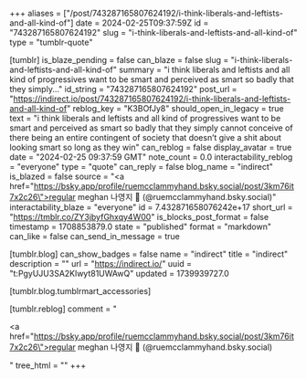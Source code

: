 +++
aliases = ["/post/743287165807624192/i-think-liberals-and-leftists-and-all-kind-of"]
date = 2024-02-25T09:37:59Z
id = "743287165807624192"
slug = "i-think-liberals-and-leftists-and-all-kind-of"
type = "tumblr-quote"

[tumblr]
is_blaze_pending = false
can_blaze = false
slug = "i-think-liberals-and-leftists-and-all-kind-of"
summary = "i think liberals and leftists and all kind of progressives want to be smart and perceived as smart so badly that they simply..."
id_string = "743287165807624192"
post_url = "https://indirect.io/post/743287165807624192/i-think-liberals-and-leftists-and-all-kind-of"
reblog_key = "K3BOfJy8"
should_open_in_legacy = true
text = "i think liberals and leftists and all kind of progressives want to be smart and perceived as smart so badly that they simply cannot conceive of there being an entire contingent of society that doesn’t give a shit about looking smart so long as they win"
can_reblog = false
display_avatar = true
date = "2024-02-25 09:37:59 GMT"
note_count = 0.0
interactability_reblog = "everyone"
type = "quote"
can_reply = false
blog_name = "indirect"
is_blazed = false
source = "<a href=\"https://bsky.app/profile/ruemcclammyhand.bsky.social/post/3km76it7x2c26\">regular meghan 나영지 🍉 (@ruemcclammyhand.bsky.social)</a>"
interactability_blaze = "everyone"
id = 7.432871658076242e+17
short_url = "https://tmblr.co/ZY3jbyfGhxqy4W00"
is_blocks_post_format = false
timestamp = 1708853879.0
state = "published"
format = "markdown"
can_like = false
can_send_in_message = true

[tumblr.blog]
can_show_badges = false
name = "indirect"
title = "indirect"
description = ""
url = "https://indirect.io/"
uuid = "t:PgyUJU3SA2Klwyt81UWAwQ"
updated = 1739939727.0

[tumblr.blog.tumblrmart_accessories]

[tumblr.reblog]
comment = "<p><a href=\"https://bsky.app/profile/ruemcclammyhand.bsky.social/post/3km76it7x2c26\">regular meghan 나영지 🍉 (@ruemcclammyhand.bsky.social)</a></p>"
tree_html = ""
+++
